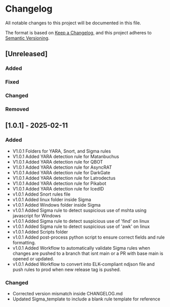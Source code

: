 # Changelog

All notable changes to this project will be documented in this file.

The format is based on [Keep a Changelog](https://keepachangelog.com/en/1.1.0/),
and this project adheres to [Semantic Versioning](https://semver.org/spec/v2.0.0.html).

## [Unreleased]

### Added

### Fixed

### Changed

### Removed

## [1.0.1] - 2025-02-11

### Added

- V1.0.1 Folders for YARA, Snort, and Sigma rules
- V1.0.1 Added YARA detection rule for Matanbuchus
- V1.0.1 Added YARA detection rule for QBOT
- V1.0.1 Added YARA detection rule for AsyncRAT
- V1.0.1 Added YARA detection rule for DarkGate
- V1.0.1 Added YARA detection rule for Latrodectus
- V1.0.1 Added YARA detection rule for Pikabot
- V1.0.1 Added YARA detection rule for IcedID
- v1.0.1 Added Snort rules file
- v1.0.1 Added linux folder inside Sigma 
- v1.0.1 Added Windows folder inside Sigma
- v1.0.1 Added Sigma rule to detect suspicious use of mshta using javascript for Windows
- v1.0.1 Added Sigma rule to detect suspicious use of 'find' on linux
- v1.0.1 Added Sigma rule to detect suspicious use of 'awk' on linux
- v1.0.1 Added Scripts folder 
- v1.0.1 Added post-process python script to ensure correct fields and rule formatting.
- v1.0.1 Added Workflow to automatically validate Sigma rules when changes are pushed to a branch that isnt main or a PR with base main is opened or updated.
- v1.0.1 Added Workflow to convert into ELK-compliant ndjson file and push rules to prod  when new release tag is pushed.

### Changed

- Corrected version mismatch inside CHANGELOG.md
- Updated Sigma_template to include a blank rule template for reference